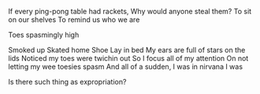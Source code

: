 If every ping-pong table had rackets,
Why would anyone steal them?
To sit on our shelves
To remind us who we are


Toes spasmingly high

Smoked up
Skated home
Shoe
Lay in bed
My ears are full
of stars on the lids
Noticed my toes were twichin out
So I focus all of my attention
On not letting my wee toesies spasm
And all of a sudden, I was in nirvana 
I was 


Is there such thing as expropriation?